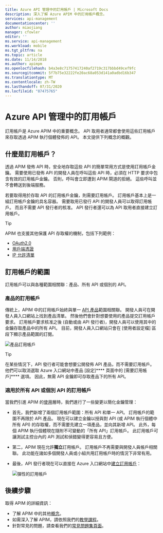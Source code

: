 ```yaml
---
title: Azure API 管理中的訂用帳戶 | Microsoft Docs
description: 深入了解 Azure APIM 中的訂用帳戶概念。
services: api-management
documentationcenter: ''
author: miaojiang
manager: cfowler
editor: ''
ms.service: api-management
ms.workload: mobile
ms.tgt_pltfrm: na
ms.topic: article
ms.date: 11/14/2018
ms.author: apimpm
ms.openlocfilehash: b4a3e8c71757417240af2719c317bbbd49cef9fc
ms.sourcegitcommit: 5f7b75e32222fe20ac68a053d141a0adbd16b347
ms.translationtype: MT
ms.contentlocale: zh-TW
ms.lasthandoff: 07/31/2020
ms.locfileid: "87475765"
---
```

# <a name="subscriptions-in-azure-api-management"></a>Azure API 管理中的訂用帳戶

訂用帳戶是 Azure APIM 中的重要概念。 API 取用者通常都會使用這些訂用帳戶來存取透過 APIM 執行個體發佈的 API。 本文提供下列概念的概觀。

## <a name="what-are-subscriptions"></a>什麼是訂用帳戶？

透過 APIM 發佈 API 時，安全地存取這些 API 的簡單常用方式是使用訂用帳戶金鑰。 需要使用已發佈 API 的開發人員在呼叫這些 API 時，必須在 HTTP 要求中包含有效的訂用帳戶金鑰。 否則，呼叫會立即遭到 APIM 閘道的拒絕。 這些呼叫並不會轉送到後端服務。

若要取得用於存取 API 的訂用帳戶金鑰，則需要訂用帳戶。 訂用帳戶基本上是一組訂用帳戶金鑰的具名容器。 需要取用已發行 API 的開發人員可以取得訂用帳戶。 而且不需要 API 發行者的核准。 API 發行者還可以為 API 取用者直接建立訂用帳戶。

> [!TIP]
> APIM 也支援其他保護 API 存取權的機制，包括下列範例：
> - [OAuth2.0](api-management-howto-protect-backend-with-aad.md)
> - [用戶端憑證](api-management-howto-mutual-certificates-for-clients.md)
> - [IP 允許清單](./api-management-access-restriction-policies.md#RestrictCallerIPs)

## <a name="scope-of-subscriptions"></a>訂用帳戶的範圍

訂用帳戶可以與各種範圍相關聯：產品、所有 API 或個別的 API。

### <a name="subscriptions-for-a-product"></a>產品的訂用帳戶

傳統上，APIM 中的訂用帳戶始終與單一 [API 產品](api-management-terminology.md)範圍相關聯。 開發人員可在開發人員入口網站上找到產品清單。 然後他們會針對想要使用的產品提交訂用帳戶要求。 訂用帳戶要求核准之後 (自動或由 API 發行者)，開發人員可以使用其中的金鑰存取產品中的所有 API。 目前，開發人員入口網站只會在 [使用者設定檔] 區段下顯示產品範圍的訂閱。 

![產品訂用帳戶](./media/api-management-subscriptions/product-subscription.png)

> [!TIP]
> 在某些情況下，API 發行者可能會想要公開發佈 API 產品，而不需要訂用帳戶。 他們可以取消選取 Azure 入口網站中產品 [設定]**** 頁面中的 [需要訂用帳戶]**** 選項。 因此，無需 API 金鑰即可存取產品下的所有 API。

### <a name="subscriptions-for-all-apis-or-an-individual-api"></a>適用於所有 API 或個別 API 的訂用帳戶

當我們引進 APIM 的[使用](https://aka.ms/apimconsumptionblog)層時，我們進行了一些變更以簡化金鑰管理：
- 首先，我們新增了兩個訂用帳戶範圍：所有 API 和單一 API。 訂用帳戶的範圍不再限於 API 產品。 現在可以建立金鑰以授與對 API (或 APIM 執行個體中所有 API) 的存取權，而不需要先建立一項產品，並向其新增 API。 此外，每個 APIM 執行個體現在隨附不可變動的「所有 API」訂用帳戶。 此訂用帳戶可讓測試主控台內的 API 測試和偵錯變得更容易且方便。

- 第二，APIM 現在允許**獨立**訂用帳戶。 訂用帳戶不再需要與開發人員帳戶相關聯。 此功能在諸如多個開發人員或小組共用訂用帳戶時的情況下非常有用。

- 最後，API 發行者現在可以直接在 Azure 入口網站中[建立訂用帳戶](api-management-howto-create-subscriptions.md)：

    ![彈性的訂用帳戶](./media/api-management-subscriptions/flexible-subscription.png)

## <a name="next-steps"></a>後續步驟
取得 APIM 的詳細資訊：

+ 了解 APIM 中的其他[概念](api-management-terminology.md)。
+ 如需深入了解 APIM，請依照我們的[教學課程](import-and-publish.md)。
+ 針對常見的問題，請查看我們的[常見問題集頁面](api-management-faq.md)。
